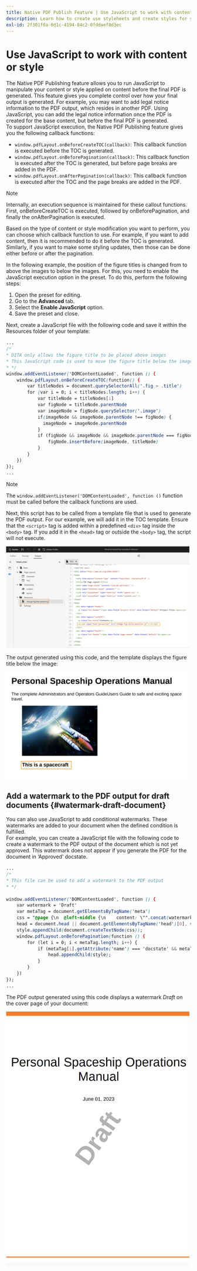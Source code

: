 ```yaml
---
title: Native PDF Publish Feature | Use JavaScript to work with content or style
description: Learn how to create use styleheets and create styles for your content.
exl-id: 2f301f6a-0d1c-4194-84c2-0fddaef8d3ec
---
```

# Use JavaScript to work with content or style 

The Native PDF Publishing feature allows you to run JavaScript to manipulate your content or style applied on content before the final PDF is generated. This feature gives you complete control over how your final output is generated. For example, you may want to add legal notice information to the PDF output, which resides in another PDF. Using JavaScript, you can add the legal notice information once the PDF is created for the base content, but before the final PDF is generated.  
To support JavaScript execution, the Native PDF Publishing feature gives you the following callback functions:

* `window.pdfLayout.onBeforeCreateTOC(callback)`: This callback function is executed before the TOC is generated. 
* `window.pdfLayout.onBeforePagination(callback)`: This callback function is executed after the TOC is generated, but before page breaks are added in the PDF.
* `window.pdfLayout.onAfterPagination(callback)`: This callback function is executed after the TOC and the page breaks are added in the PDF.

>[!NOTE]
>
>Internally, an execution sequence is maintained for these callout functions. First, onBeforeCreateTOC is executed, followed by onBeforePagination, and finally the  onAfterPagination is executed. 

Based on the type of content or style modification you want to perform, you can choose which callback function to use. For example, if you want to add content, then it is recommended to do it before the TOC is generated. Similarly, if you want to make some styling updates, then those can be done either before or after the pagination. 

In the following example, the position of the figure titles is changed from to above the images to below the images. For this, you need to enable the JavaScript execution option in the preset. To do this, perform the following steps:

1. Open the preset for editing.
1. Go to the **Advanced** tab.
1. Select the **Enable JavaScript** option. 
1. Save the preset and close. 

Next, create a JavaScript file with the following code and save it within the Resources folder of your template:

```css
...
/*
* DITA only allows the figure title to be placed above images 
* This JavaScript code is used to move the figure title below the image
* */
window.addEventListener('DOMContentLoaded', function () {
    window.pdfLayout.onBeforeCreateTOC(function() {
        var titleNodes = document.querySelectorAll('.fig > .title')
        for (var i = 0; i < titleNodes.length; i++) {
            var titleNode = titleNodes[i]
            var figNode = titleNode.parentNode
            var imageNode = figNode.querySelector('.image')
            if(imageNode && imageNode.parentNode !== figNode) {
              imageNode = imageNode.parentNode
            }
            if (figNode && imageNode && imageNode.parentNode === figNode) {
                figNode.insertBefore(imageNode, titleNode)
            }
        }
    })
});
...
```

>[!NOTE]
>
>The `window.addEventListener('DOMContentLoaded', function ()` function must be called before the callback functions are used. 

Next, this script has to be called from a template file that is used to generate the PDF output. For our example, we will add it in the TOC template. Ensure that the `<script>` tag is added within a predefined `<div>` tag inside the `<body>` tag. If you add it in the `<head>` tag or outside the `<body>` tag, the script will not execute. 

<img src="./assets/js-added-resources-template.png" width=500>

The output generated using this code, and the template displays the figure title below the image:

<img src="./assets/fig-title-below-image.png" width=500>

## Add a watermark to the PDF output for draft documents {#watermark-draft-document}

You can also use JavaScript to add conditional watermarks. These watermarks are added to your document when the defined condition is fulfilled.  
For example, you can create a JavaScript file with the following code to create a watermark to the PDF output of the document which is not yet approved. This watermark does not appear if you generate the PDF for the document in ‘Approved’ docstate. 

```css
...
/*
* This file can be used to add a watermark to the PDF output
* */

window.addEventListener('DOMContentLoaded', function () {
    var watermark = 'Draft'
    var metaTag = document.getElementsByTagName('meta')
    css = "@page {\n  @left-middle {\n    content: \"".concat(watermark, "\";\n    z-index: 100;\n    font-family: sans-serif;\n    font-size: 80pt;\n    font-weight: bold;\n    color: gray(0, 0.3);\n    text-align: center;\n    transform: rotate(-54.7deg);\n    position: absolute;\n    left: 0;\n    top: 0;\n    width: 100%;\n    height: 100%;\n  }\n}")
    head = document.head || document.getElementsByTagName('head')[0], style = document.createElement('style');
    style.appendChild(document.createTextNode(css));
    window.pdfLayout.onBeforePagination(function () {
        for (let i = 0; i < metaTag.length; i++) {
            if (metaTag[i].getAttribute('name') === 'docstate' && metaTag[i].getAttribute('value') !== 'Approved') {
                head.appendChild(style);
            }
        }
    })
});
...
```

The PDF output generated using this code displays a watermark *Draft* on the cover page of your document:

<img src="./assets/draft-watermark.png" width=500>
